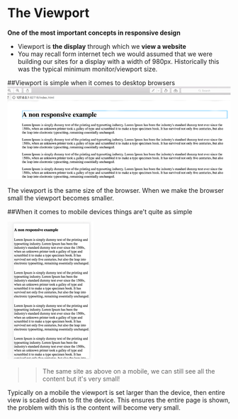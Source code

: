 # The Viewport 

**One of the most important concepts in responsive design**

- Viewport is **the display** through which we **view a website**
- You may recall form internet tech we would assumed that we were building our sites for a display with a width of 980px. Historically this was the typical minimum monitor/viewport size.


##Viewport is simple when it comes to desktop browsers
![](assets/device_on_a_browser.png)

The viewport is the same size of the browser. When we make the browser small the viewport becomes smaller.


##When it comes to mobile devices things are't quite as simple

![](assets/small_device.png)
>> The same site as above on a mobile, we can still see all the content but it's very small!


Typically on a mobile the viewport is set larger than the device, then entire view is scaled down to fit the device. This ensures the entire page is shown, the problem with this is the content will become very small.

 

